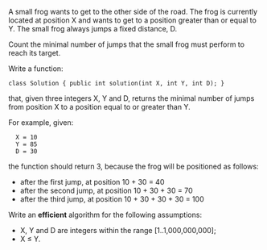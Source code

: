 A small frog wants to get to the other side of the road. The frog is currently located at position X and wants to get to a position greater than or equal to Y. The small frog always jumps a fixed distance, D.

Count the minimal number of jumps that the small frog must perform to reach its target.

Write a function:

`class Solution { public int solution(int X, int Y, int D); }`

that, given three integers X, Y and D, returns the minimal number of jumps from position X to a position equal to or greater than Y.

For example, given:
```
  X = 10
  Y = 85
  D = 30
```
the function should return 3, because the frog will be positioned as follows:

- after the first jump, at position 10 + 30 = 40
- after the second jump, at position 10 + 30 + 30 = 70
- after the third jump, at position 10 + 30 + 30 + 30 = 100

Write an **efficient** algorithm for the following assumptions:
- X, Y and D are integers within the range [1..1,000,000,000];
- X ≤ Y.
